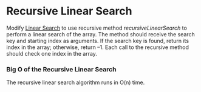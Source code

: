 # Recursive Linear Search

Modify [Linear Search](https://github.com/AlbertHambardzumyan/searching/tree/master/src/linear_search) to use recursive
 method *recursiveLinearSearch* to perform a linear search of the array. The method should receive the search key and 
 starting index as arguments. If the search key is found, return its index in the array; otherwise, return –1. Each call
 to the recursive method should check one index in the array.
 
 
### Big O of the Recursive Linear Search

The recursive linear search algorithm runs in O(n) time. 
